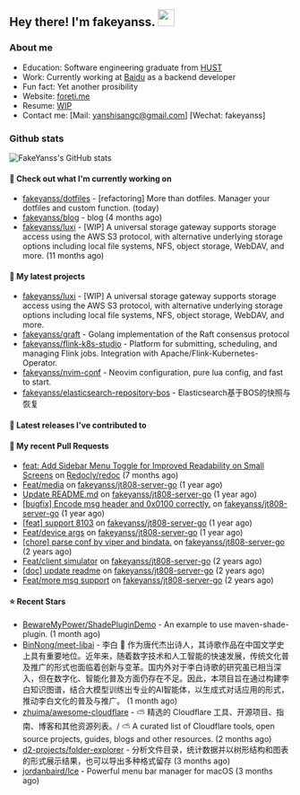 ## Hey there! I'm fakeyanss. <img src="https://media.giphy.com/media/hvRJCLFzcasrR4ia7z/giphy.gif" width="30px">

### About me

- Education: Software engineering graduate from [HUST](https://www.hust.edu.cn/)
- Work: Currently working at [Baidu](https://cloud.baidu.com/) as a backend developer
- Fun fact: Yet another prosibility
- Website: [foreti.me](https://foreti.me)
- Resume: [WIP](https://github.com/fakeyanss/fakeYanss/blob/master/Resume.md)
- Contact me: [Mail: yanshisangc@gmail.com] [Wechat: fakeyanss]








### Github stats

![FakeYanss's GitHub stats](https://github-readme-stats.vercel.app/api?username=fakeyanss&show_icons=true&theme=transparent)

#### 👷 Check out what I'm currently working on

- [fakeyanss/dotfiles](https://github.com/fakeyanss/dotfiles) - [refactoring] More than dotfiles. Manager your dotfiles and custom function. (today)
- [fakeyanss/blog](https://github.com/fakeyanss/blog) - blog (4 months ago)
- [fakeyanss/luxi](https://github.com/fakeyanss/luxi) - [WIP] A universal storage gateway supports storage access using the AWS S3 protocol, with alternative underlying storage options including local file systems, NFS, object storage, WebDAV, and more. (11 months ago)

#### 🌱 My latest projects

- [fakeyanss/luxi](https://github.com/fakeyanss/luxi) - [WIP] A universal storage gateway supports storage access using the AWS S3 protocol, with alternative underlying storage options including local file systems, NFS, object storage, WebDAV, and more.
- [fakeyanss/graft](https://github.com/fakeyanss/graft) - Golang implementation of the Raft consensus protocol
- [fakeyanss/flink-k8s-studio](https://github.com/fakeyanss/flink-k8s-studio) - Platform for submitting, scheduling, and managing Flink jobs. Integration with Apache/Flink-Kubernetes-Operator.
- [fakeyanss/nvim-conf](https://github.com/fakeyanss/nvim-conf) - Neovim configuration, pure lua config, and fast to start.
- [fakeyanss/elasticsearch-repository-bos](https://github.com/fakeyanss/elasticsearch-repository-bos) - Elasticsearch基于BOS的快照与恢复

#### 🔭 Latest releases I've contributed to


#### 🔨 My recent Pull Requests

- [feat: Add Sidebar Menu Toggle for Improved Readability on Small Screens](https://github.com/Redocly/redoc/pull/2487) on [Redocly/redoc](https://github.com/Redocly/redoc) (7 months ago)
- [Feat/media](https://github.com/fakeyanss/jt808-server-go/pull/15) on [fakeyanss/jt808-server-go](https://github.com/fakeyanss/jt808-server-go) (1 year ago)
- [Update README.md](https://github.com/fakeyanss/jt808-server-go/pull/14) on [fakeyanss/jt808-server-go](https://github.com/fakeyanss/jt808-server-go) (1 year ago)
- [[bugfix] Encode msg header and 0x0100 correctly.](https://github.com/fakeyanss/jt808-server-go/pull/12) on [fakeyanss/jt808-server-go](https://github.com/fakeyanss/jt808-server-go) (1 year ago)
- [[feat] support 8103](https://github.com/fakeyanss/jt808-server-go/pull/10) on [fakeyanss/jt808-server-go](https://github.com/fakeyanss/jt808-server-go) (1 year ago)
- [Feat/device args](https://github.com/fakeyanss/jt808-server-go/pull/8) on [fakeyanss/jt808-server-go](https://github.com/fakeyanss/jt808-server-go) (1 year ago)
- [[chore] parse conf by viper and bindata.](https://github.com/fakeyanss/jt808-server-go/pull/7) on [fakeyanss/jt808-server-go](https://github.com/fakeyanss/jt808-server-go) (2 years ago)
- [Feat/client simulator](https://github.com/fakeyanss/jt808-server-go/pull/6) on [fakeyanss/jt808-server-go](https://github.com/fakeyanss/jt808-server-go) (2 years ago)
- [[doc] update readme](https://github.com/fakeyanss/jt808-server-go/pull/4) on [fakeyanss/jt808-server-go](https://github.com/fakeyanss/jt808-server-go) (2 years ago)
- [Feat/more msg support](https://github.com/fakeyanss/jt808-server-go/pull/2) on [fakeyanss/jt808-server-go](https://github.com/fakeyanss/jt808-server-go) (2 years ago)

#### ⭐ Recent Stars

- [BewareMyPower/ShadePluginDemo](https://github.com/BewareMyPower/ShadePluginDemo) - An example to use maven-shade-plugin. (1 month ago)
- [BinNong/meet-libai](https://github.com/BinNong/meet-libai) - ​ 李白 :bust_in_silhouette: 作为唐代杰出诗人，其诗歌作品在中国文学史上具有重要地位。近年来，随着数字技术和人工智能的快速发展，传统文化普及推广的形式也面临着创新与变革。国内外对于李白诗歌的研究虽已相当深入，但在数字化、智能化普及方面仍存在不足。因此，本项目旨在通过构建李白知识图谱，结合大模型训练出专业的AI智能体，以生成式对话应用的形式，推动李白文化的普及与推广。 (1 month ago)
- [zhuima/awesome-cloudflare](https://github.com/zhuima/awesome-cloudflare) - ⛅️ 精选的 Cloudflare 工具、开源项目、指南、博客和其他资源列表。/ ⛅️ A curated list of Cloudflare tools, open source projects, guides, blogs and other resources. (2 months ago)
- [d2-projects/folder-explorer](https://github.com/d2-projects/folder-explorer) - 分析文件目录，统计数据并以树形结构和图表的形式展示结果，也可以导出多种格式留存 (3 months ago)
- [jordanbaird/Ice](https://github.com/jordanbaird/Ice) - Powerful menu bar manager for macOS (3 months ago)
